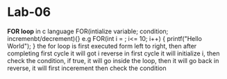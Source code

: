 # Lab-06

**FOR loop** in c language
FOR(intialize variable; condition; incremenbt/decrement){}
e.g
FOR(int i = ; i<= 10; i++)
{
  printf("Hello World");
}
the for loop is first executed form left to right, then after completing first cycle it will got i reverse
in first cycle it will initialize i, then check the condition, if true, it will go inside the loop, then it will go back in reverse, it will first incerement then check the condition 

